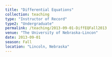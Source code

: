 ```yaml
---
title: "Differential Equations"
collection: teaching
type: "Instructor of Record"
type2: "Undergraduate"
permalink: /teaching/2013-09-01-DiffEQFall2013
venue: "The University of Nebraska-Lincon"
date: 2013-09-01
season: Fall
location: "Lincoln, Nebraska"
---
```

